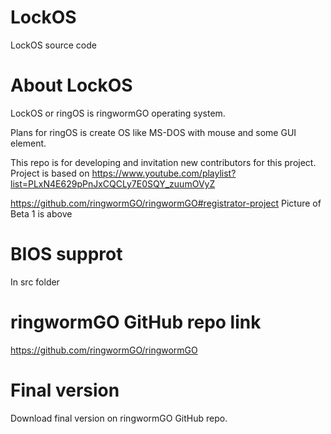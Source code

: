 # LockOS
LockOS source code

# About LockOS
LockOS or ringOS is ringwormGO operating system.

Plans for ringOS is create OS like MS-DOS with mouse and some GUI element.

This repo is for developing and invitation new contributors for this project.
Project is based on https://www.youtube.com/playlist?list=PLxN4E629pPnJxCQCLy7E0SQY_zuumOVyZ

https://github.com/ringwormGO/ringwormGO#registrator-project
Picture of Beta 1 is above

# BIOS supprot
In src folder

# ringwormGO GitHub repo link
https://github.com/ringwormGO/ringwormGO

# Final version
Download final version on ringwormGO GitHub repo.
